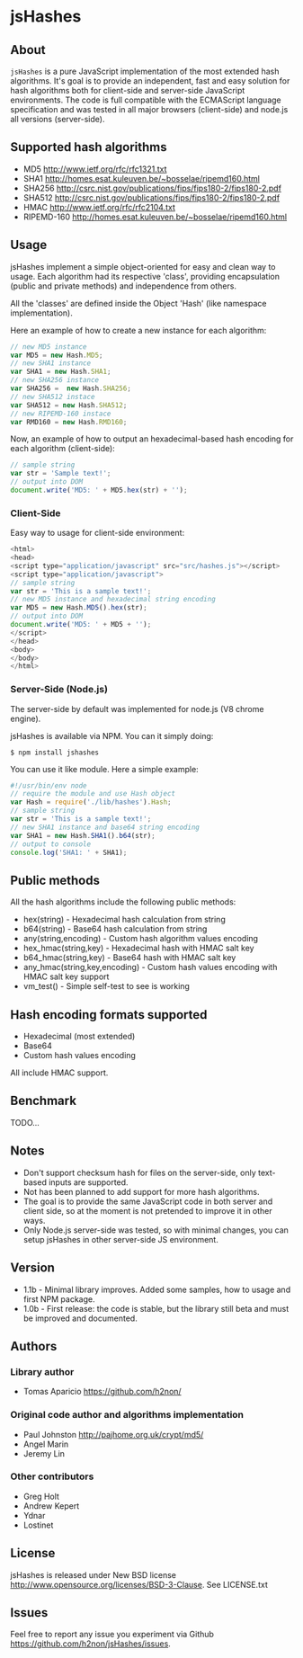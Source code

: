 # jsHashes

## About

`jsHashes` is a pure JavaScript implementation of the most extended hash algorithms.
It's goal is to provide an independent, fast and easy solution for hash algorithms both for client-side and server-side JavaScript environments.
The code is full compatible with the ECMAScript language specification and was tested in all major browsers (client-side) and node.js all versions (server-side).   

## Supported hash algorithms

* MD5 <http://www.ietf.org/rfc/rfc1321.txt>
* SHA1 <http://homes.esat.kuleuven.be/~bosselae/ripemd160.html>
* SHA256 <http://csrc.nist.gov/publications/fips/fips180-2/fips180-2.pdf>
* SHA512 <http://csrc.nist.gov/publications/fips/fips180-2/fips180-2.pdf>
* HMAC <http://www.ietf.org/rfc/rfc2104.txt>
* RIPEMD-160 <http://homes.esat.kuleuven.be/~bosselae/ripemd160.html>

## Usage
jsHashes implement a simple object-oriented for easy and clean way to usage. 
Each algorithm had its respective 'class', providing encapsulation (public and private methods) and independence from others.   

All the 'classes' are defined inside the Object 'Hash' (like namespace implementation). 

Here an example of how to create a new instance for each algorithm:
```javascript
// new MD5 instance
var MD5 = new Hash.MD5;
// new SHA1 instance
var SHA1 = new Hash.SHA1;
// new SHA256 instance
var SHA256 =  new Hash.SHA256;
// new SHA512 instace
var SHA512 = new Hash.SHA512;
// new RIPEMD-160 instace
var RMD160 = new Hash.RMD160; 
```

Now, an example of how to output an hexadecimal-based hash encoding for each algorithm (client-side):
```javascript
// sample string
var str = 'Sample text!';
// output into DOM
document.write('MD5: ' + MD5.hex(str) + '');
```

### Client-Side
Easy way to usage for client-side environment:
```javascript
<html>
<head>
<script type="application/javascript" src="src/hashes.js"></script>
<script type="application/javascript">
// sample string 
var str = 'This is a sample text!';
// new MD5 instance and hexadecimal string encoding
var MD5 = new Hash.MD5().hex(str);
// output into DOM
document.write('MD5: ' + MD5 + '');
</script>
</head>
<body>
</body>
</html>
```

### Server-Side (Node.js)
The server-side by default was implemented for node.js (V8 chrome engine).

jsHashes is available via NPM. You can it simply doing:
```
$ npm install jshashes
```

You can use it like module. Here a simple example:
```javascript
#!/usr/bin/env node
// require the module and use Hash object
var Hash = require('./lib/hashes').Hash;
// sample string
var str = 'This is a sample text!';
// new SHA1 instance and base64 string encoding
var SHA1 = new Hash.SHA1().b64(str);
// output to console
console.log('SHA1: ' + SHA1);
```

## Public methods
All the hash algorithms include the following public methods:

* hex(string) - Hexadecimal hash calculation from string 
* b64(string) - Base64 hash calculation from string
* any(string,encoding) - Custom hash algorithm values encoding
* hex_hmac(string,key) - Hexadecimal hash with HMAC salt key
* b64_hmac(string,key) - Base64 hash with HMAC salt key 
* any_hmac(string,key,encoding) - Custom hash values encoding with HMAC salt key support
* vm_test() - Simple self-test to see is working

## Hash encoding formats supported

* Hexadecimal (most extended)
* Base64
* Custom hash values encoding

All include HMAC support.

## Benchmark
TODO...

## Notes

* Don't support checksum hash for files on the server-side, only text-based inputs are supported.
* Not has been planned to add support for more hash algorithms.
* The goal is to provide the same JavaScript code in both server and client side, so at the moment is not pretended to improve it in other ways. 
* Only Node.js server-side was tested, so with minimal changes, you can setup jsHashes in other server-side JS environment.

## Version

* 1.1b - Minimal library improves. Added some samples, how to usage and first NPM package.
* 1.0b - First release: the code is stable, but the library still beta and must be improved and documented.

## Authors 

### Library author

* Tomas Aparicio <https://github.com/h2non/>

### Original code author and algorithms implementation

* Paul Johnston <http://pajhome.org.uk/crypt/md5/>
* Angel Marin
* Jeremy Lin

### Other contributors

* Greg Holt
* Andrew Kepert
* Ydnar
* Lostinet

## License

jsHashes is released under New BSD license <http://www.opensource.org/licenses/BSD-3-Clause>.
See LICENSE.txt

## Issues

Feel free to report any issue you experiment via Github <https://github.com/h2non/jsHashes/issues>.
